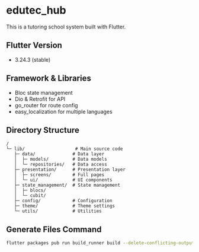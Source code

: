 # edutec_hub
This is a tutoring school system built with Flutter.

## Flutter Version
- 3.24.3 (stable)

## Framework & Libraries
- Bloc state management
- Dio & Retrofit for API
- go_router for route config
- easy_localization for multiple languages

## Directory Structure

```tree
/
└─ lib/                   # Main source code
   ├─ data/              # Data layer
   │  ├─ models/         # Data models
   │  └─ repositories/   # Data access
   ├─ presentation/      # Presentation layer
   │  ├─ screens/        # Full pages
   │  └─ ui/             # UI components
   ├─ state_management/  # State management
   │  ├─ blocs/          
   │  └─ cubit/          
   ├─ config/            # Configuration
   ├─ theme/             # Theme settings
   └─ utils/             # Utilities
```

## Generate Files Command
```bash
flutter packages pub run build_runner build --delete-conflicting-outputs